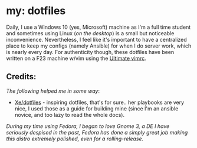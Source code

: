 # my: dotfiles

Daily, I use a Windows 10 (yes, Microsoft) machine as I'm a full time student and sometimes using Linux (*on the desktop*) is a small but noticeable inconvenience. Nevertheless, I feel like it's important to have a centralized place to keep my configs (namely Ansible) for when I do server work, which is nearly every day. For authenticity though, these dotfiles have been written on a F23 machine w/vim using the [Ultimate vimrc](https://github.com/amix/vimrc). 

## Credits:
*The following helped me in some way*:

* [Xe/dotfiles](https://github.com/Xe/dotfiles) - inspiring dotfiles, that's for sure.. her playbooks are very nice, I used those as a guide for building mine (since I'm an ansible novice, and too lazy to read the whole docs).

*During my time using Fedora, I began to love Gnome 3, a DE I have seriously despised in the past, Fedora has done a simply great job making this distro extremely polished, even for a rolling-release.*


